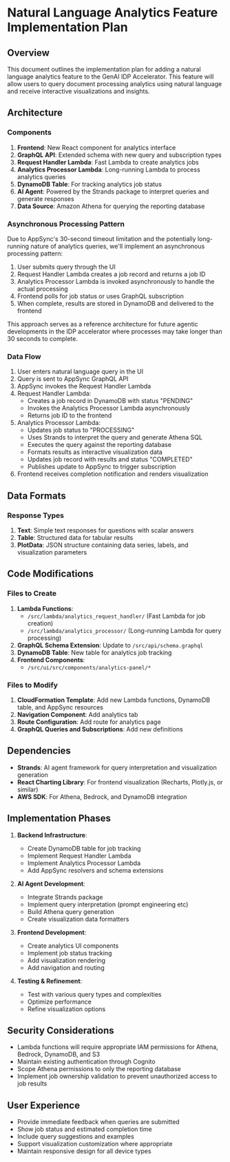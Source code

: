 # Natural Language Analytics Feature Implementation Plan

## Overview
This document outlines the implementation plan for adding a natural language analytics feature to the GenAI IDP Accelerator. This feature will allow users to query document processing analytics using natural language and receive interactive visualizations and insights.

## Architecture

### Components
1. **Frontend**: New React component for analytics interface
2. **GraphQL API**: Extended schema with new query and subscription types
3. **Request Handler Lambda**: Fast Lambda to create analytics jobs
4. **Analytics Processor Lambda**: Long-running Lambda to process analytics queries
5. **DynamoDB Table**: For tracking analytics job status
6. **AI Agent**: Powered by the Strands package to interpret queries and generate responses
7. **Data Source**: Amazon Athena for querying the reporting database

### Asynchronous Processing Pattern
Due to AppSync's 30-second timeout limitation and the potentially long-running nature of analytics queries, we'll implement an asynchronous processing pattern:

1. User submits query through the UI
2. Request Handler Lambda creates a job record and returns a job ID
3. Analytics Processor Lambda is invoked asynchronously to handle the actual processing
4. Frontend polls for job status or uses GraphQL subscription
5. When complete, results are stored in DynamoDB and delivered to the frontend

This approach serves as a reference architecture for future agentic developments in the IDP accelerator where processes may take longer than 30 seconds to complete.

### Data Flow
1. User enters natural language query in the UI
2. Query is sent to AppSync GraphQL API
3. AppSync invokes the Request Handler Lambda
4. Request Handler Lambda:
   - Creates a job record in DynamoDB with status "PENDING"
   - Invokes the Analytics Processor Lambda asynchronously
   - Returns job ID to the frontend
5. Analytics Processor Lambda:
   - Updates job status to "PROCESSING"
   - Uses Strands to interpret the query and generate Athena SQL
   - Executes the query against the reporting database
   - Formats results as interactive visualization data
   - Updates job record with results and status "COMPLETED"
   - Publishes update to AppSync to trigger subscription
6. Frontend receives completion notification and renders visualization

## Data Formats



### Response Types
1. **Text**: Simple text responses for questions with scalar answers
2. **Table**: Structured data for tabular results
3. **PlotData**: JSON structure containing data series, labels, and visualization parameters

## Code Modifications

### Files to Create
1. **Lambda Functions**:
   - `/src/lambda/analytics_request_handler/` (Fast Lambda for job creation)
   - `/src/lambda/analytics_processor/` (Long-running Lambda for query processing)
2. **GraphQL Schema Extension**: Update to `/src/api/schema.graphql`
3. **DynamoDB Table**: New table for analytics job tracking
4. **Frontend Components**:
   - `/src/ui/src/components/analytics-panel/*`

### Files to Modify
1. **CloudFormation Template**: Add new Lambda functions, DynamoDB table, and AppSync resources
2. **Navigation Component**: Add analytics tab
3. **Route Configuration**: Add route for analytics page
4. **GraphQL Queries and Subscriptions**: Add new definitions

## Dependencies
- **Strands**: AI agent framework for query interpretation and visualization generation
- **React Charting Library**: For frontend visualization (Recharts, Plotly.js, or similar)
- **AWS SDK**: For Athena, Bedrock, and DynamoDB integration

## Implementation Phases
1. **Backend Infrastructure**:
   - Create DynamoDB table for job tracking
   - Implement Request Handler Lambda
   - Implement Analytics Processor Lambda
   - Add AppSync resolvers and schema extensions

2. **AI Agent Development**:
   - Integrate Strands package
   - Implement query interpretation (prompt engineering etc)
   - Build Athena query generation
   - Create visualization data formatters

3. **Frontend Development**:
   - Create analytics UI components
   - Implement job status tracking
   - Add visualization rendering
   - Add navigation and routing

4. **Testing & Refinement**:
   - Test with various query types and complexities
   - Optimize performance
   - Refine visualization options

## Security Considerations
- Lambda functions will require appropriate IAM permissions for Athena, Bedrock, DynamoDB, and S3
- Maintain existing authentication through Cognito
- Scope Athena permissions to only the reporting database
- Implement job ownership validation to prevent unauthorized access to job results

## User Experience
- Provide immediate feedback when queries are submitted
- Show job status and estimated completion time
- Include query suggestions and examples
- Support visualization customization where appropriate
- Maintain responsive design for all device types